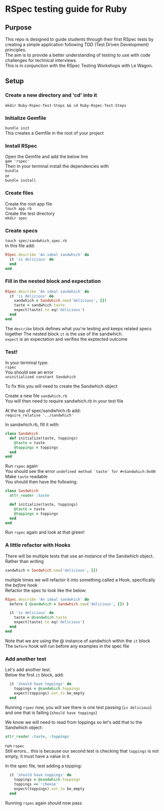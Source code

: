 # RSpec testing guide for Ruby

## Purpose
This repo is designed to guide students through their first RSpec tests by creating a simple application following TDD (Test Driven Development) principles.  
The aim is to provide a better understanding of testing to use with code challenges for technical interviews.  
This is in conjunction with the RSpec Testing Workshops with Le Wagon. 

## Setup

### Create a new directory and 'cd' into it
```mkdir Ruby-Rspec-Test-Steps && cd Ruby-Rspec-Test-Steps```

### Initialize Gemfile
```bundle init```  
This creates a Gemfile in the root of your project

### Install RSpec
Open the Gemfile and add the below line  
```gem 'rspec'```  
Then in your terminal install the dependencies with  
```bundle```  
or   
```bundle install```

### Create files
Create the root app file  
```touch app.rb```  
Create the test directory  
```mkdir spec```

### Create specs 
```touch spec/sandwhich_spec.rb```  
In this file add:  
```ruby
RSpec.describe 'An ideal sandwhich' do
  it 'is delicious' do
  end
end
```  

### Fill in the nested block and expectation
```ruby
RSpec.describe 'An ideal sandwhich' do
  it 'is delicious' do
    sandwhich = Sandwhich.new('delicious', [])
    taste = sandwhich.taste
    expect(taste).to eq('delicious')
  end
end
```

The ```describe``` block defines what you're testing and keeps related specs together
The nested block ```it``` is the use of the sandwhich.  
```expect``` is an expectation and verifies the exptected outcome

### Test! 
In your terminal type:  
```rspec```  
You should see an error  
```uninitialized constant Sandwhich```  

To fix this you will need to create the Sandwhich object  

Create a new file ```sandwhich.rb```  
You will then need to require sandwhich.rb in your test file  

At the top of spec/sandwhich.rb add:  
```require_relative '../sandwhich'```  

In sandwhich.rb, fill it with: 
```ruby
class Sandwhich
  def initialize(taste, toppings)
    @taste = taste
    @toppings = toppings
  end
end
```  

Run ```rspec``` again  
You should see the error ```undefined method `taste' for #<Sandwhich:0x00```  
Make ```taste``` readable  
You should then have the following: 

```ruby 
class Sandwhich
  attr_reader :taste

  def initialize(taste, toppings)
    @taste = taste
    @toppings = toppings
  end
end
```  

Run ```rspec``` again and look at that green!

### A little refactor with Hooks
There will be multiple tests that use an instance of the Sandwhich object.  
Rather than writing 
```ruby
sandwhich = Sandwhich.new('delicious', [])
```
multiple times we will refactor it into something called a Hook, specifically the *before* hook  
Refactor the spec to look like the below:  

```ruby
RSpec.describe 'An ideal sandwhich' do
  before { @sandwhich = Sandwhich.new('delicious', []) }

  it 'is delicious' do
    taste = @sandwhich.taste
    expect(taste).to eq('delicious')
  end
end
```  

Note that we are using the @ instance of sandwhich within the ```it``` block  
The ```before``` hook will run before any examples in the spec file


### Add another test
Let's add another test.  
Below the first ```it``` block, add:  
```ruby
  it 'should have toppings' do
    toppings = @sandwhich.toppings
    expect(toppings).not_to be_empty
  end
```

Running ```rspec``` now, you will see there is one test passing (```is delicious```) and one that is failing (```should have toppings```)  

We know we will need to read from toppings so let's add that to the Sandwhich object:
```ruby
attr_reader :taste, :toppings
```

run ```rspec```  
Still errors... this is because our second test is checking that ```toppings``` is not empty, it must have a value in it.  

In the spec file, test adding a topping:  
```ruby
  it 'should have toppings' do
    toppings = @sandwhich.toppings
    toppings << 'cheese'
    expect(toppings).not_to be_empty
  end

```  

Running ```rspec``` again should now pass
